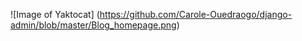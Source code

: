 ![Image of Yaktocat]
(https://github.com/Carole-Ouedraogo/django-admin/blob/master/Blog_homepage.png)
